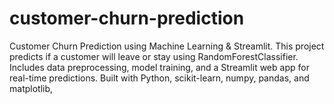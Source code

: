 # customer-churn-prediction
Customer Churn Prediction using Machine Learning &amp; Streamlit. This project predicts if a customer will leave or stay using RandomForestClassifier. Includes data preprocessing, model training, and a Streamlit web app for real-time predictions. Built with Python, scikit-learn, numpy, pandas, and matplotlib,
